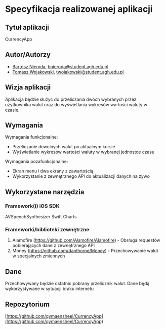 # Specyfikacja realizowanej aplikacji

## Tytuł aplikacji

CurrencyApp

## Autor/Autorzy

- [Bartosz Nieroda](https://github.com/qymaensheel), bnieroda@student.agh.edu.pl
- [Tomasz Wojakowski](https://github.com/Wojaqqq), twojakowski@student.agh.edu.pl

## Wizja aplikacji

Aplikacja będzie służyć do przeliczania dwóch wybranych przez użytkownika walut oraz do wyświetlania wykresów wartości waluty w czasie.

## Wymagania
Wymagania funkcjonalne:
- Przeliczanie dowolnych walut po aktualnym kursie
- Wyświetlanie wykresów wartości waluty w wybranej jednostce czasu

Wymagania pozafunkcjonalne:
- Ekran menu i dwa ekrany z zawartością
- Wykorzystanie z zewnętrznego API do aktualizacji danych na żywo

## Wykorzystane narzędzia

### Framework(i) iOS SDK

AVSpeechSynthesizer
Swift Charts


### Frameworki/biblioteki zewnętrzne

1. Alamofire (https://github.com/Alamofire/Alamofire) - Obsługa requestów pobierających dane z zewnętrznego API
2. Money (https://github.com/danthorpe/Money) - Przechowywanie walut w specjalnych zmiennych

## Dane

Przechowywany będzie ostatnio pobrany przelicznik walut. Dane będą wykorzystywane w sytuacji braku internetu

## Repozytorium

[https://github.com/qymaensheel/CurrencyApp](https://github.com/qymaensheel/CurrencyApp)
